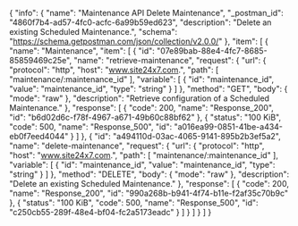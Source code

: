 {
  "info": {
    "name": "Maintenance API Delete Maintenance",
    "_postman_id": "4860f7b4-ad57-4fc0-acfc-6a99b59ed623",
    "description": "Delete an existing Scheduled Maintenance.",
    "schema": "https://schema.getpostman.com/json/collection/v2.0.0/"
  },
  "item": [
    {
      "name": "Maintenance",
      "item": [
        {
          "id": "07e89bab-88e4-4fc7-8685-85859469c25e",
          "name": "retrieve-maintenance",
          "request": {
            "url": {
              "protocol": "http",
              "host": "www.site24x7.com.",
              "path": [
                "maintenance/:maintenance_id"
              ],
              "variable": [
                {
                  "id": "maintenance_id",
                  "value": "maintenance_id",
                  "type": "string"
                }
              ]
            },
            "method": "GET",
            "body": {
              "mode": "raw"
            },
            "description": "Retrieve configuration of a Scheduled Maintenance."
          },
          "response": [
            {
              "code": 200,
              "name": "Response_200",
              "id": "b6d02d6c-f78f-4967-a671-49b60c88bf62"
            },
            {
              "status": "100 KiB",
              "code": 500,
              "name": "Response_500",
              "id": "a016ea99-0851-41be-a434-eb0f7eed4044"
            }
          ]
        },
        {
          "id": "a494110d-03ac-4065-9141-895b2b3ef5a2",
          "name": "delete-maintenance",
          "request": {
            "url": {
              "protocol": "http",
              "host": "www.site24x7.com.",
              "path": [
                "maintenance/:maintenance_id"
              ],
              "variable": [
                {
                  "id": "maintenance_id",
                  "value": "maintenance_id",
                  "type": "string"
                }
              ]
            },
            "method": "DELETE",
            "body": {
              "mode": "raw"
            },
            "description": "Delete an existing Scheduled Maintenance."
          },
          "response": [
            {
              "code": 200,
              "name": "Response_200",
              "id": "990a268b-b941-4f74-b11e-f2af35c70b9c"
            },
            {
              "status": "100 KiB",
              "code": 500,
              "name": "Response_500",
              "id": "c250cb55-289f-48e4-bf04-fc2a5173eadc"
            }
          ]
        }
      ]
    }
  ]
}